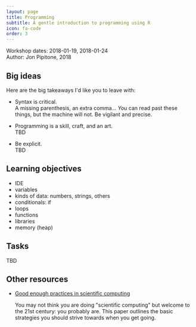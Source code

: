```yaml
---
layout: page
title: Programming
subtitle: A gentle introduction to programming using R
icon: fa-code
order: 3
---
```


Workshop dates: 2018-01-19, 2018-01-24  
Author: Jon Pipitone, 2018

## Big ideas
Here are the big takeaways I'd like you to leave with: 

- <span class="big-idea">Syntax is critical.</span>  
    A missing parenthesis, an extra comma... *You* can read past these things,
    but the machine will not. Be vigilant and precise.

- <span class="big-idea">Programming is a skill, craft, and an art.</span>  
    TBD
- <span class="big-idea">Be explicit.<span>  
    TBD


## Learning objectives
- IDE
- variables
- kinds of data: numbers, strings, others
- conditionals: if
- loops
- functions
- libraries
- memory (heap)

## Tasks

TBD 

## Other resources 


- [Good enough practices in scientific computing](https://www.ncbi.nlm.nih.gov/pmc/articles/PMC5480810/)

   You may not think you are doing "scientific computing" but welcome to the
   21st century: you probably are. This paper outlines the basic strategies you
   should strive towards when you get going. 
